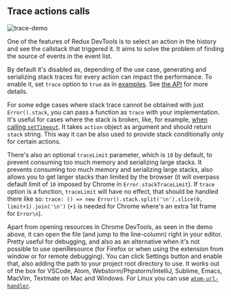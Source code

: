 ## Trace actions calls

![trace-demo](https://user-images.githubusercontent.com/7957859/50161148-a1639300-02e3-11e9-80e7-18d3215a0bf8.gif)

One of the features of Redux DevTools is to select an action in the history and see the callstack that triggered it. It aims to solve the problem of finding the source of events in the event list.

By default it's disabled as, depending of the use case, generating and serializing stack traces for every action can impact the performance. To enable it, set `trace` option to `true` as in [examples](https://github.com/zalmoxisus/redux-devtools-extension/commit/64717bb9b3534ff616d9db56c2be680627c7b09d). See [the API](../API/Arguments.md#trace) for more details.

For some edge cases where stack trace cannot be obtained with just `Error().stack`, you can pass a function as `trace` with your implementation. It's useful for cases where the stack is broken, like, for example, [when calling `setTimeout`](https://github.com/zalmoxisus/redux-devtools-instrument/blob/e7c05c98e7e9654cb7db92a2f56c6b5f3ff2452b/test/instrument.spec.js#L735-L737). It takes `action` object as argument and should return `stack` string. This way it can be also used to provide stack conditionally only for certain actions.

There's also an optional `traceLimit` parameter, which is `10` by default, to prevent consuming too much memory and serializing large stacks. It prevents consuming too much memory and serializing large stacks, also allows you to get larger stacks than limited by the browser (it will overpass default limit of `10` imposed by Chrome in `Error.stackTraceLimit`). If `trace` option is a function, `traceLimit` will have no effect, that should be handled there like so: `trace: () => new Error().stack.split('\n').slice(0, limit+1).join('\n')` (`+1` is needed for Chrome where's an extra 1st frame for `Error\n`).

Apart from opening resources in Chrome DevTools, as seen in the demo above, it can open the file (and jump to the line-column) right in your editor. Pretty useful for debugging, and also as an alternative when it's not possible to use openResource (for Firefox or when using the extension from window or for remote debugging). You can click Settings button and enable that, also adding the path to your project root directory to use. It works out of the box for VSCode, Atom, Webstorm/Phpstorm/IntelliJ, Sublime, Emacs, MacVim, Textmate on Mac and Windows. For Linux you can use [`atom-url-handler`](https://github.com/eclemens/atom-url-handler).
